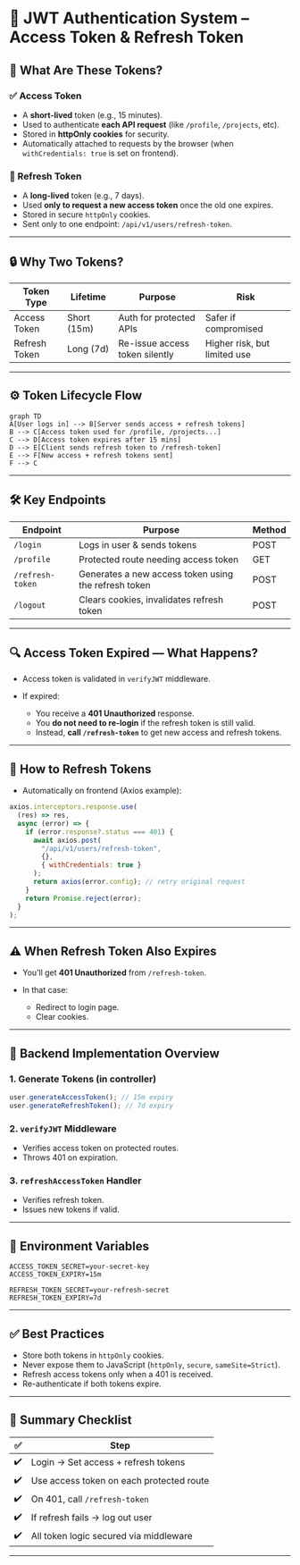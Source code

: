 # 🔐 **JWT Authentication System – Access Token & Refresh Token**

## 🧠 **What Are These Tokens?**

### ✅ Access Token

- A **short-lived** token (e.g., 15 minutes).
- Used to authenticate **each API request** (like `/profile`, `/projects`, etc).
- Stored in **httpOnly cookies** for security.
- Automatically attached to requests by the browser (when `withCredentials: true` is set on frontend).

### 🔁 Refresh Token

- A **long-lived** token (e.g., 7 days).
- Used **only to request a new access token** once the old one expires.
- Stored in secure `httpOnly` cookies.
- Sent only to one endpoint: `/api/v1/users/refresh-token`.

---

## 🔒 **Why Two Tokens?**

| Token Type    | Lifetime    | Purpose                        | Risk                         |
| ------------- | ----------- | ------------------------------ | ---------------------------- |
| Access Token  | Short (15m) | Auth for protected APIs        | Safer if compromised         |
| Refresh Token | Long (7d)   | Re-issue access token silently | Higher risk, but limited use |

---

## ⚙️ **Token Lifecycle Flow**

```mermaid
graph TD
A[User logs in] --> B[Server sends access + refresh tokens]
B --> C[Access token used for /profile, /projects...]
C --> D[Access token expires after 15 mins]
D --> E[Client sends refresh token to /refresh-token]
E --> F[New access + refresh tokens sent]
F --> C
```

---

## 🛠️ **Key Endpoints**

| Endpoint         | Purpose                                              | Method |
| ---------------- | ---------------------------------------------------- | ------ |
| `/login`         | Logs in user & sends tokens                          | POST   |
| `/profile`       | Protected route needing access token                 | GET    |
| `/refresh-token` | Generates a new access token using the refresh token | POST   |
| `/logout`        | Clears cookies, invalidates refresh token            | POST   |

---

## 🔍 **Access Token Expired — What Happens?**

- Access token is validated in `verifyJWT` middleware.
- If expired:

  - You receive a **401 Unauthorized** response.
  - You **do not need to re-login** if the refresh token is still valid.
  - Instead, **call `/refresh-token`** to get new access and refresh tokens.

---

## 🔁 **How to Refresh Tokens**

- Automatically on frontend (Axios example):

```js
axios.interceptors.response.use(
  (res) => res,
  async (error) => {
    if (error.response?.status === 401) {
      await axios.post(
        "/api/v1/users/refresh-token",
        {},
        { withCredentials: true }
      );
      return axios(error.config); // retry original request
    }
    return Promise.reject(error);
  }
);
```

---

## ⚠️ **When Refresh Token Also Expires**

- You’ll get **401 Unauthorized** from `/refresh-token`.
- In that case:

  - Redirect to login page.
  - Clear cookies.

---

## 🔐 **Backend Implementation Overview**

### 1. Generate Tokens (in controller)

```js
user.generateAccessToken(); // 15m expiry
user.generateRefreshToken(); // 7d expiry
```

### 2. `verifyJWT` Middleware

- Verifies access token on protected routes.
- Throws 401 on expiration.

### 3. `refreshAccessToken` Handler

- Verifies refresh token.
- Issues new tokens if valid.

---

## 🔧 Environment Variables

```env
ACCESS_TOKEN_SECRET=your-secret-key
ACCESS_TOKEN_EXPIRY=15m

REFRESH_TOKEN_SECRET=your-refresh-secret
REFRESH_TOKEN_EXPIRY=7d
```

---

## ✅ Best Practices

- Store both tokens in `httpOnly` cookies.
- Never expose them to JavaScript (`httpOnly`, `secure`, `sameSite=Strict`).
- Refresh access tokens only when a 401 is received.
- Re-authenticate if both tokens expire.

---

## 📌 Summary Checklist

| ✅  | Step                                     |
| --- | ---------------------------------------- |
| ✔️  | Login → Set access + refresh tokens      |
| ✔️  | Use access token on each protected route |
| ✔️  | On 401, call `/refresh-token`            |
| ✔️  | If refresh fails → log out user          |
| ✔️  | All token logic secured via middleware   |

---
